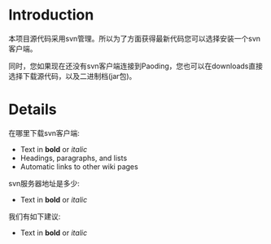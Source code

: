 # Introduction #

本项目源代码采用svn管理。所以为了方面获得最新代码您可以选择安装一个svn客户端。

同时，您如果现在还没有svn客户端连接到Paoding，您也可以在downloads直接选择下载源代码，以及二进制档(jar包)。


# Details #

在哪里下载svn客户端:
  * Text in **bold** or _italic_
  * Headings, paragraphs, and lists
  * Automatic links to other wiki pages

svn服务器地址是多少:
  * Text in **bold** or _italic_

我们有如下建议:
  * Text in **bold** or _italic_